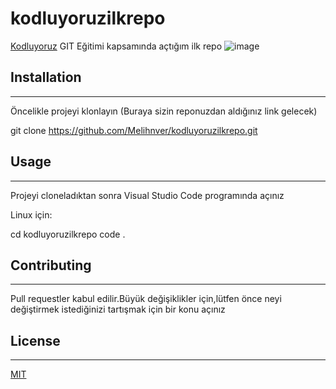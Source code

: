 # kodluyoruzilkrepo
[Kodluyoruz](app.patika.dev) GIT Eğitimi kapsamında açtığım ilk repo
![image](https://user-images.githubusercontent.com/105201371/217906142-38df75fc-9ce8-4dc7-a0ca-5052ba014a65.png)

## Installation

<hr>

Öncelikle projeyi klonlayın (Buraya sizin reponuzdan aldığınız link gelecek)

git clone https://github.com/Melihnver/kodluyoruzilkrepo.git

## Usage

<hr>

Projeyi cloneladıktan sonra Visual Studio Code programında açınız

Linux için:

cd kodluyoruzilkrepo
code .

## Contributing

<hr>

Pull requestler kabul edilir.Büyük değişiklikler için,lütfen önce neyi değiştirmek istediğinizi tartışmak için bir konu açınız

## License

<hr>

[MIT](https://choosealicense.com/licenses/mit/)
